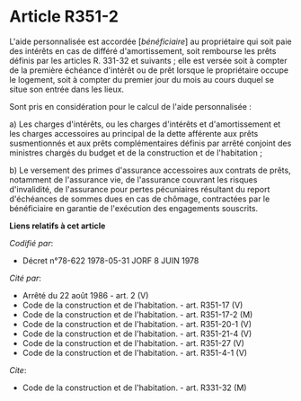 # Article R351-2

L'aide personnalisée est accordée [*bénéficiaire*] au propriétaire qui soit paie des intérêts en cas de différé
d'amortissement, soit rembourse les prêts définis par les articles R. 331-32 et suivants ; elle est versée soit à compter de
la première échéance d'intérêt ou de prêt lorsque le propriétaire occupe le logement, soit à compter du premier jour du mois
au cours duquel se situe son entrée dans les lieux.

Sont pris en considération pour le calcul de l'aide personnalisée :

a) Les charges d'intérêts, ou les charges d'intérêts et d'amortissement et les charges accessoires au principal de la dette
afférente aux prêts susmentionnés et aux prêts complémentaires définis par arrêté conjoint des ministres chargés du budget et
de la construction et de l'habitation ;

b) Le versement des primes d'assurance accessoires aux contrats de prêts, notamment de l'assurance vie, de l'assurance
couvrant les risques d'invalidité, de l'assurance pour pertes pécuniaires résultant du report d'échéances de sommes dues en
cas de chômage, contractées par le bénéficiaire en garantie de l'exécution des engagements souscrits.

**Liens relatifs à cet article**

_Codifié par_:

  - Décret n°78-622 1978-05-31 JORF 8 JUIN 1978

_Cité par_:

  - Arrêté du 22 août 1986 - art. 2 (V)
  - Code de la construction et de l'habitation. - art. R351-17 (V)
  - Code de la construction et de l'habitation. - art. R351-17-2 (M)
  - Code de la construction et de l'habitation. - art. R351-20-1 (V)
  - Code de la construction et de l'habitation. - art. R351-21-4 (V)
  - Code de la construction et de l'habitation. - art. R351-27 (V)
  - Code de la construction et de l'habitation. - art. R351-4-1 (V)

_Cite_:

  - Code de la construction et de l'habitation. - art. R331-32 (M)
